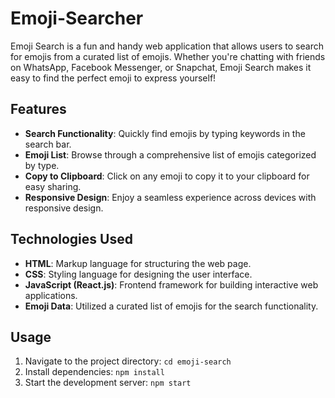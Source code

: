 # Emoji-Searcher

Emoji Search is a fun and handy web application that allows users to search for emojis from a curated list of emojis. Whether you're chatting with friends on WhatsApp, Facebook Messenger, or Snapchat, Emoji Search makes it easy to find the perfect emoji to express yourself!

## Features

- **Search Functionality**: Quickly find emojis by typing keywords in the search bar.
- **Emoji List**: Browse through a comprehensive list of emojis categorized by type.
- **Copy to Clipboard**: Click on any emoji to copy it to your clipboard for easy sharing.
- **Responsive Design**: Enjoy a seamless experience across devices with responsive design.

## Technologies Used

- **HTML**: Markup language for structuring the web page.
- **CSS**: Styling language for designing the user interface.
- **JavaScript (React.js)**: Frontend framework for building interactive web applications.
- **Emoji Data**: Utilized a curated list of emojis for the search functionality.

## Usage


1. Navigate to the project directory: `cd emoji-search`
2. Install dependencies: `npm install`
3. Start the development server: `npm start`

